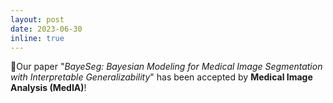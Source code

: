 ```yaml
---
layout: post
date: 2023-06-30
inline: true
---
```


:tada:Our paper "*BayeSeg: Bayesian Modeling for Medical Image Segmentation with Interpretable Generalizability*" has been accepted by **Medical Image Analysis (MedIA)**!
